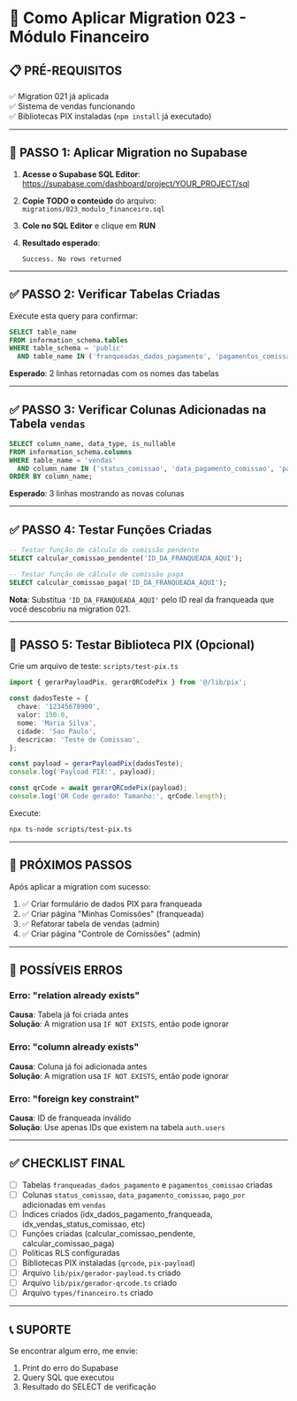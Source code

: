 # 🎯 Como Aplicar Migration 023 - Módulo Financeiro

## 📋 PRÉ-REQUISITOS

✅ Migration 021 já aplicada  
✅ Sistema de vendas funcionando  
✅ Bibliotecas PIX instaladas (`npm install` já executado)

---

## 🚀 PASSO 1: Aplicar Migration no Supabase

1. **Acesse o Supabase SQL Editor**: https://supabase.com/dashboard/project/YOUR_PROJECT/sql

2. **Copie TODO o conteúdo** do arquivo: `migrations/023_modulo_financeiro.sql`

3. **Cole no SQL Editor** e clique em **RUN**

4. **Resultado esperado**:
   ```
   Success. No rows returned
   ```

---

## ✅ PASSO 2: Verificar Tabelas Criadas

Execute esta query para confirmar:

```sql
SELECT table_name
FROM information_schema.tables
WHERE table_schema = 'public'
  AND table_name IN ('franqueadas_dados_pagamento', 'pagamentos_comissao');
```

**Esperado**: 2 linhas retornadas com os nomes das tabelas

---

## ✅ PASSO 3: Verificar Colunas Adicionadas na Tabela `vendas`

```sql
SELECT column_name, data_type, is_nullable
FROM information_schema.columns
WHERE table_name = 'vendas'
  AND column_name IN ('status_comissao', 'data_pagamento_comissao', 'pago_por')
ORDER BY column_name;
```

**Esperado**: 3 linhas mostrando as novas colunas

---

## ✅ PASSO 4: Testar Funções Criadas

```sql
-- Testar função de cálculo de comissão pendente
SELECT calcular_comissao_pendente('ID_DA_FRANQUEADA_AQUI');

-- Testar função de cálculo de comissão paga
SELECT calcular_comissao_paga('ID_DA_FRANQUEADA_AQUI');
```

**Nota**: Substitua `'ID_DA_FRANQUEADA_AQUI'` pelo ID real da franqueada que você descobriu na migration 021.

---

## 🧪 PASSO 5: Testar Biblioteca PIX (Opcional)

Crie um arquivo de teste: `scripts/test-pix.ts`

```typescript
import { gerarPayloadPix, gerarQRCodePix } from '@/lib/pix';

const dadosTeste = {
  chave: '12345678900',
  valor: 150.0,
  nome: 'Maria Silva',
  cidade: 'Sao Paulo',
  descricao: 'Teste de Comissao',
};

const payload = gerarPayloadPix(dadosTeste);
console.log('Payload PIX:', payload);

const qrCode = await gerarQRCodePix(payload);
console.log('QR Code gerado! Tamanho:', qrCode.length);
```

Execute:

```bash
npx ts-node scripts/test-pix.ts
```

---

## 🎯 PRÓXIMOS PASSOS

Após aplicar a migration com sucesso:

1. ✅ Criar formulário de dados PIX para franqueada
2. ✅ Criar página "Minhas Comissões" (franqueada)
3. ✅ Refatorar tabela de vendas (admin)
4. ✅ Criar página "Controle de Comissões" (admin)

---

## 🐛 POSSÍVEIS ERROS

### Erro: "relation already exists"

**Causa**: Tabela já foi criada antes  
**Solução**: A migration usa `IF NOT EXISTS`, então pode ignorar

### Erro: "column already exists"

**Causa**: Coluna já foi adicionada antes  
**Solução**: A migration usa `IF NOT EXISTS`, então pode ignorar

### Erro: "foreign key constraint"

**Causa**: ID de franqueada inválido  
**Solução**: Use apenas IDs que existem na tabela `auth.users`

---

## ✅ CHECKLIST FINAL

- [ ] Tabelas `franqueadas_dados_pagamento` e `pagamentos_comissao` criadas
- [ ] Colunas `status_comissao`, `data_pagamento_comissao`, `pago_por` adicionadas em `vendas`
- [ ] Índices criados (idx_dados_pagamento_franqueada, idx_vendas_status_comissao, etc)
- [ ] Funções criadas (calcular_comissao_pendente, calcular_comissao_paga)
- [ ] Políticas RLS configuradas
- [ ] Bibliotecas PIX instaladas (`qrcode`, `pix-payload`)
- [ ] Arquivo `lib/pix/gerador-payload.ts` criado
- [ ] Arquivo `lib/pix/gerador-qrcode.ts` criado
- [ ] Arquivo `types/financeiro.ts` criado

---

## 📞 SUPORTE

Se encontrar algum erro, me envie:

1. Print do erro do Supabase
2. Query SQL que executou
3. Resultado do SELECT de verificação
